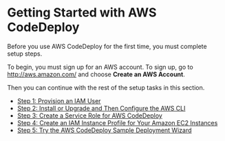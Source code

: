 # Getting Started with AWS CodeDeploy<a name="getting-started-codedeploy"></a>

Before you use AWS CodeDeploy for the first time, you must complete setup steps\.

To begin, you must sign up for an AWS account\. To sign up, go to [http://aws\.amazon\.com/](http://aws.amazon.com/) and choose **Create an AWS Account**\.

Then you can continue with the rest of the setup tasks in this section\.


+ [Step 1: Provision an IAM User](getting-started-provision-user.md)
+ [Step 2: Install or Upgrade and Then Configure the AWS CLI](getting-started-configure-cli.md)
+ [Step 3: Create a Service Role for AWS CodeDeploy](getting-started-create-service-role.md)
+ [Step 4: Create an IAM Instance Profile for Your Amazon EC2 Instances](getting-started-create-iam-instance-profile.md)
+ [Step 5: Try the AWS CodeDeploy Sample Deployment Wizard](getting-started-wizard.md)